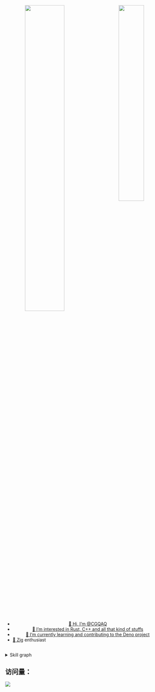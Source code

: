 <!---
CGQAQ/CGQAQ is a ✨ special ✨ repository because its `README.md` (this file) appears on your GitHub profile.
You can click the Preview link to take a look at your changes.
--->

<a align="center" href="https://github.com/CGQAQ">
  <img width="40%" align="right" src="https://github.com/CGQAQ/CGQAQ/assets/15936231/ab7d536e-8b6c-4c09-89a1-d80de1775515">
  
<!--   <img height="195" align="left" src="https://github-readme-stats-one-mu-82.vercel.app/api?username=CGQAQ&bg_color=30,e96443,904e95&title_color=fff&text_color=fff"> -->
  <img width="50%" align="top" src="https://github-readme-stats-one-mu-82.vercel.app/api/top-langs/?username=cgqaq&layout=compact&langs_count=8">

  
  - 👋 Hi, I’m @CGQAQ
  - 👀 I’m interested in Rust, C++ and all that kind of stuffs
  - 🌱 I’m currently learning and contributing to the Deno project
  - 🚀 [Zig](https://github.com/ziglang/zig) enthusiast
</a>

<br>

<details>
<summary>Skill graph</summary>
  <br>
  <img src="https://cr-skills-chart-widget.azurewebsites.net/api/api?username=CGQAQ">
</details>


## 访问量： 
![](https://profile-counter.glitch.me/cgqaq/count.svg)
